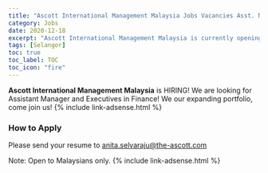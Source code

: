 ```yaml
---
title: "Ascott International Management Malaysia Jobs Vacancies Asst. Manager" 
category: Jobs 
date: 2020-12-18
excerpt: "Ascott International Management Malaysia is currently opening jobs vacancies for Assistant Manager and Executives in Finance" 
tags: [Selangor] 
toc: true 
toc_label: TOC 
toc_icon: "fire" 
--- 
```


**Ascott International Management Malaysia** is HIRING! 
We are looking for Assistant Manager and Executives in Finance! We our expanding portfolio, come join us! 
{% include link-adsense.html %}

### How to Apply
Please send your resume to anita.selvaraju@the-ascott.com

Note: Open to Malaysians only. 
{% include link-adsense.html %} 